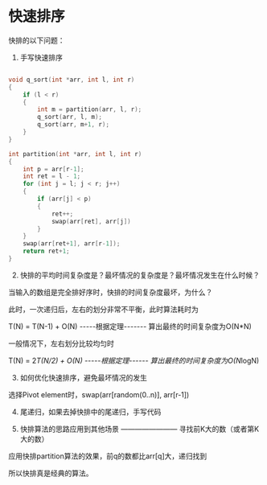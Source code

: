# 快速排序

快排的以下问题：

1. 手写快速排序

```c

void q_sort(int *arr, int l, int r)
{
    if (l < r)
    {
        int m = partition(arr, l, r);
        q_sort(arr, l, m);
        q_sort(arr, m+1, r);
    }
}

int partition(int *arr, int l, int r)
{
    int p = arr[r-1];
    int ret = l - 1;
    for (int j = l; j < r; j++)
    {
        if (arr[j] < p)
        {
            ret++;
            swap(arr[ret], arr[j])
        }
    }
    swap(arr[ret+1], arr[r-1]);
    return ret+1;
}
```

2. 快排的平均时间复杂度是？最坏情况的复杂度是？最坏情况发生在什么时候？

当输入的数组是完全排好序时，快排的时间复杂度最坏，为什么？

此时，一次递归后，左右的划分非常不平衡，此时算法耗时为

T(N) = T(N-1) + O(N)     -----根据定理-------  算出最终的时间复杂度为O(N*N)

一般情况下，左右划分比较均匀时

T(N) = 2*T(N/2) + O(N)   -----根据定理------   算出最终的时间复杂度为O(N*logN)

3. 如何优化快速排序，避免最坏情况的发生

选择Pivot element时，swap(arr[random(0..n)], arr[r-1])

4. 尾递归，如果去掉快排中的尾递归，手写代码

5. 快排算法的思路应用到其他场景 ———————— 寻找前K大的数（或者第K大的数）

应用快排partition算法的效果，前q的数都比arr[q]大，递归找到

所以快排真是经典的算法。

